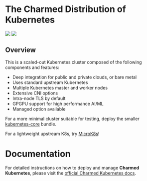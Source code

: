 # The Charmed Distribution of Kubernetes

![](https://img.shields.io/badge/kubernetes-1.18-brightgreen.svg) ![](https://img.shields.io/badge/juju-2.0+-brightgreen.svg)

## Overview

This is a scaled-out Kubernetes cluster composed of the following components and features:

-   Deep integration for public and private clouds, or bare metal
-   Uses standard upstream Kubernetes
-   Multiple Kubernetes master and worker nodes
-   Extensive CNI options
-   Intra-node TLS by default
-   GPGPU support for high performance AI/ML
-   Managed option available

For a more minimal cluster suitable for testing, deploy the smaller
[kubernetes-core](https://jujucharms.com/kubernetes-core) bundle.

For a lightweight upstream K8s, try [MicroK8s](https://microk8s.io)!


# Documentation

For detailed instructions on how to deploy and manage **Charmed Kubernetes**, please visit the 
[official Charmed Kubernetes docs](https://www.ubuntu.com/kubernetes/docs/).

